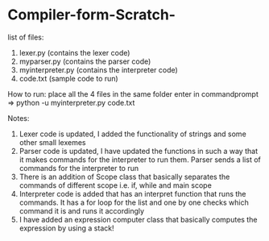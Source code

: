 # Compiler-form-Scratch-

list of files:
1. lexer.py (contains the lexer code)
2. myparser.py (contains the parser code)
3. myinterpreter.py (contains the interpreter code)
4. code.txt (sample code to run)

How to run:
place all the 4 files in the same folder
enter in commandprompt => python -u myinterpreter.py code.txt 

Notes:
1. Lexer code is updated, I added the functionality of strings and some other small lexemes
2. Parser code is updated, I have updated the functions in such a way that it makes commands for the interpreter to run them.    Parser sends a list of commands for the interpreter to run
3. There is an addition of Scope class that basically separates the commands of different scope i.e. if, while and main scope
4. Interpreter code is added that has an interpret function that runs the commands. It has a for loop for the list and one by    one checks which command it is and runs it accordingly
5. I have added an expression computer class that basically computes the expression by using a stack!
